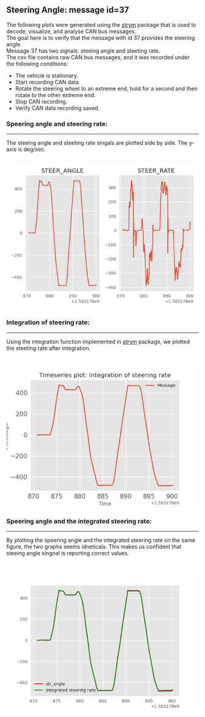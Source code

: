 ## Steering Angle: message id=37

The following plots were generated using the [strym](https://github.com/jmscslgroup/strym) package that is used to decode, visualize, and analyse CAN bus messages.<br/> 
The goal here is to verify that the message with id 37 provides the steering angle.<br/> Message 37 has two signals: steeing angle and steeting rate.<br/> The csv file contains raw CAN bus messages, and it was recorded under the following conditions:
+ The vehicle is stationary. 
+ Start recording CAN data
+ Rotate the steering wheel to an extreme end, hold for a second and then rotate to the other extreme end.
+ Stop CAN recording.
+ Verify CAN data recording saved.


### Speering angle and steering rate:
--- 
The steeing angle and steeting rate singals are plotted side by side. The y-axis is deg/sec.
 
![Steering Angle](steering_angle.png)
---

### Integration of steering rate:
---
Using the integration function implemented in [strym](https://github.com/jmscslgroup/strym) package, we plotted the steeting rate after integration.

![Steering Angle](integ_rate.png)
---

### Speering angle and the integrated steering rate:
---
By plotting the speering angle and the integrated steering rate on the same figure, the two graphs seems idneticals. This makes us confident that steeing angle singnal is reporting correct values.

![Steering Angle](steering_integRate.png)
---
